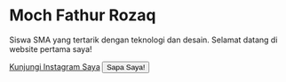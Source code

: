   <!DOCTYPE html>
  <html>
  <head>
            <title>Saya Fathur</title>
            <link rel="stylesheet" href='style.css">
  </head>
  <body>
            <div class="kartu.profil">
            <img src="foto-profil.jpg' alt="Foto profil saya">
            <h1> Moch Fathur Rozaq</h1>
            <p>Siswa SMA yang tertarik dengan teknologi dan desain. Selamat datang di website pertama saya!</p>
            <a href="http://www.instagram.com/fthr.rrr">Kunjungi Instagram Saya</a>
            <button id=sapaButton">Sapa Saya!</button>
          <div>
      <script src="script.js"></script>
      </body>
      </html>
